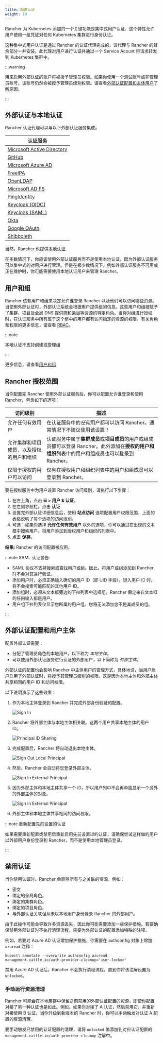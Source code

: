 ```yaml
---
title: 配置认证
weight: 10
---
```


<head>
  <link rel="canonical" href="https://ranchermanager.docs.rancher.com/zh/how-to-guides/new-user-guides/authentication-permissions-and-global-configuration/authentication-config"/>
</head>

Rancher 为 Kubernetes 添加的一个关键功能是集中式用户认证，这个特性允许用户使用一组凭证对任何 Kubernetes 集群进行身份认证。

这种集中式用户认证是通过 Rancher 的认证代理完成的，该代理与 Rancher 的其余部分一并安装，此代理对用户进行认证并通过一个 Service Acount 将请求转发到 Kubernetes 集群中。

:::warning

用来启用外部认证的账户将被授予管理员权限。如果你使用一个测试账号或非管理员账号，该账号仍然会被授予管理员级别权限。请查看[外部认证配置和主体用户](#外部认证配置和用户主体)了解原因。

:::

## 外部认证与本地认证

Rancher 认证代理可以与以下外部认证服务集成。

| 认证服务                                                                                                               |
| ---------------------------------------------------------------------------------------------------------------------- |
| [Microsoft Active Directory](configure-active-directory.md)                                                            |
| [GitHub](configure-github.md)                                                                                          |
| [Microsoft Azure AD](configure-azure-ad.md)                                                                            |
| [FreeIPA](configure-freeipa.md)                                                                                        |
| [OpenLDAP](../configure-openldap/configure-openldap.md)                                                                |
| [Microsoft AD FS](../configure-microsoft-ad-federation-service-saml/configure-microsoft-ad-federation-service-saml.md) |
| [PingIdentity](configure-pingidentity.md)                                                                              |
| [Keycloak (OIDC)](configure-keycloak-oidc.md)                                                                          |
| [Keycloak (SAML)](configure-keycloak-saml.md)                                                                          |
| [Okta](configure-okta-saml.md)                                                                                         |
| [Google OAuth](configure-google-oauth.md)                                                                              |
| [Shibboleth](../configure-shibboleth-saml/configure-shibboleth-saml.md)                                                |

当然，Rancher 也提供[本地认证](create-local-users.md).

在多数情况下，你应该使用外部认证服务而不是使用本地认证，因为外部认证服务可以集中式的对用户进行管理。但是在极少数情况下，例如外部认证服务不可用或正在维护时，你可能需要使用本地认证用户来管理 Rancher。

## 用户和组

Rancher 依赖用户和组来决定允许谁登录 Rancher 以及他们可以访问哪些资源。当使用外部认证时，外部认证系统会根据用户提供组的信息。这些用户和组被赋予了集群、项目及全局 DNS 提供商和条目等资源的特定角色。当你对组进行授权时，在认证服务中所有属于这个组中的用户都有访问指定的资源的权限。有关角色和权限的更多信息，请查看 [RBAC](../manage-role-based-access-control-rbac/manage-role-based-access-control-rbac.md)。

:::note

本地认证不支持创建或管理组

:::

更多信息，请查看[用户和组](manage-users-and-groups.md)

## Rancher 授权范围

当你配置完 Rancher 使用外部认证服务后，你可以配置允许谁登录和使用 Rancher，包含如下的选项：

| 访问级别                                 | 描述                                                                                                                                               |
| ---------------------------------------- | -------------------------------------------------------------------------------------------------------------------------------------------------- |
| 允许任何有效用户                         | 在认证服务中的*任何*用户都可以访问 Rancher。通常情况下不建议使用该设置！                                                                           |
| 允许集群和项目成员，以及授权的用户和组织 | 认证服务中属于**集群成员**或**项目成员**的用户或组成员都可以登录 Rancher。此外添加在**授权的用户和组织**列表中的用户和组成员也可以登录到 Rancher。 |
| 仅限于授权的用户可以访问                 | 仅有在授权用户和组织列表中的用户和组成员可以登录到 Rancher。                                                                                       |

要在授权服务中为用户设置 Rancher 访问级别，请执行以下步骤：

1. 在左上角，点击 **☰ > 用户 & 认证**。
1. 在左侧导航栏，点击 **认证**.
1. 设置完外部认证详细信息后，使用 **站点访问** 选项配置用户权限范围，上面的表格说明了每个选项的访问级别。
1. 可选：如果你选择 **允许任何有效用户** 以外的选项，你可以通过在出现的文本框中搜索用户，将用户添加到授权用户和组织的列表中。
1. 点击 **保存**。

**结果:** Rancher 的访问配置被应用。

:::note SAML 认证警告:

- SAML 协议不支持搜索或查找用户或组。因此，将用户或组添加到 Rancher 时不会对其进行验证。
- 添加用户时，必须正确输入确切的用户 ID（即 UID 字段）。键入用户 ID 时，将不会搜索可能匹配的其他用户 ID。
- 添加组时，必须从文本框旁边的下拉列表中选择组。Rancher 假定来自文本框的任何输入都是用户。
- 用户组下拉列表仅显示您所属的用户组。您将无法添加您不是其成员的组。

:::

## 外部认证配置和用户主体

配置外部认证需要：

- 分配了管理员角色的本地用户，以下称为 _本地主体_。
- 可以使用外部认证服务进行认证的外部用户，以下简称为 _外部主体_。

外部认证的配置也会影响 Rancher 中主体用户的管理方式，具体地说，当用户账户启用了外部认证时，将授予其管理员级别的权限。这是因为本地主体和外部主体共享相同的用户 ID 和访问权限。

以下说明演示了这些效果：

1. 作为本地主体登录到 Rancher 并完成外部身份验证的配置。

   ![Sign In](/img/sign-in.png)

2. Rancher 将外部主体与本地主体相关联。这两个用户共享本地主体的用户 ID。

   ![Principal ID Sharing](/img/principal-ID.png)

3. 完成配置后，Rancher 将自动退出本地主体。

   ![Sign Out Local Principal](/img/sign-out-local.png)

4. 然后，Rancher 会自动将您登录外部主体。

   ![Sign In External Principal](/img/sign-in-external.png)

5. 因为外部主体和本地主体共享一个 ID，所以用户列中不会再单独显示一个另外的外部主体的对象。

   ![Sign In External Principal](/img/users-page.png)

6. 外部主体和本地主体共享相同的访问权限。

:::note 重新配置先前设置的认证

如果需要重新配置或禁用后重新启用先前设置过的认证，请确保尝试这样做的用户以外部用户身份登录到 Rancher，而不是使用本地管理员登录。

:::

## 禁用认证

当你禁用认证时，Rancher 会删除所有与之关联的资源，例如：

- 密文
- 绑定的全局角色。
- 绑定的集群角色。
- 绑定的项目角色。
- 与外部认证关联但从未以本地用户身份登录 Rancher 的外部用户。

由于此操作可能会导致许多资源丢失，因此你可能需要添加一些保护措施。若要确保禁用外部认证时不执行清理流程，需要为外部认证的配置添加特殊的注释。

例如，若要对 Azure AD 认证增加保护措施，你需要在 authconfig 对象上增加 `azuread` 注释：

`kubectl annotate --overwrite authconfig azuread management.cattle.io/auth-provider-cleanup='user-locked'`

禁用 Azure AD 认证后，Rancher 不会执行清理流程，直到你将该注解设置为 `unlocked`。

### 手动运行资源清理

Rancher 可能会在本地集群中保留之前禁用的外部认证配置的资源，即使你配置对接了另一种认证也是如此。例如，如果你对接了 A 认证，然后禁用它，并重新对接使用 B 认证，当你升级到新版本的 Rancher 时，你可以手动触发对认证 A 配置的资源清理。

要手动触发已禁用的认证配置的清理，请将 `unlocked` 值添加到对应认证配置的 `management.cattle.io/auth-provider-cleanup` 注解中。
